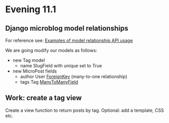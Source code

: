 # Evening 11.1

## Django microblog model relationships
For reference see: [Examples of model relationship API usage](https://docs.djangoproject.com/en/1.9/topics/db/examples/)

We are going modify our models as follows:
* new Tag model
  * name SlugField with unique set to True
* new MicroPost fields
  * author User [ForeignKey](https://docs.djangoproject.com/en/1.9/topics/db/examples/one_to_one/) (many-to-one relationship)
  * tags Tag [ManyToManyField](https://docs.djangoproject.com/en/1.9/topics/db/examples/many_to_many/)

## Work: create a tag view
Create a view function to return posts by tag. Optional: add a template, CSS etc.
